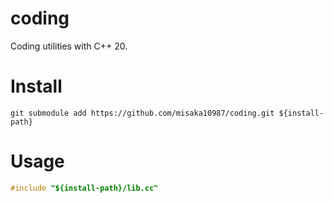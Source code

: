 # coding
Coding utilities with C++ 20.
# Install
```shell
git submodule add https://github.com/misaka10987/coding.git ${install-path}
```
# Usage
```c++
#include "${install-path}/lib.cc"
```
